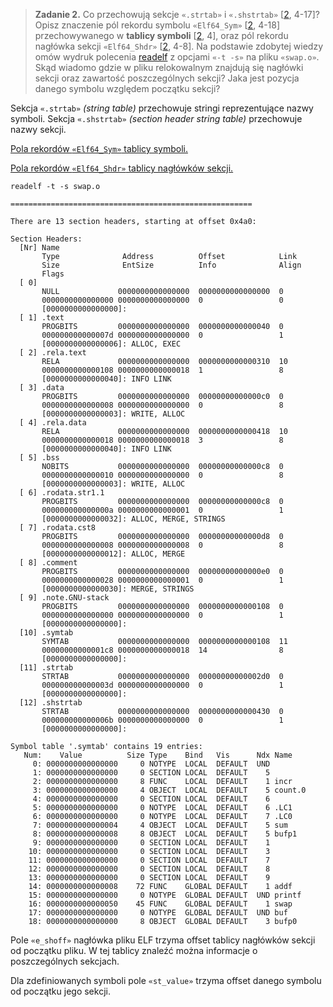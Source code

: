 > **Zadanie 2.** Co przechowują sekcje `«.strtab»` i `«.shstrtab»` [[2](http://www.sco.com/developers/gabi/latest/contents.html), 4-17]? Opisz znaczenie pól rekordu symbolu `«Elf64_Sym»` [[2](http://www.sco.com/developers/gabi/latest/contents.html), 4-18] przechowywanego w **tablicy symboli** [[2](http://www.sco.com/developers/gabi/latest/contents.html), 4], oraz pól rekordu nagłówka sekcji `«Elf64_Shdr»` [[2](http://www.sco.com/developers/gabi/latest/contents.html), 4-8]. Na podstawie zdobytej wiedzy omów wydruk polecenia [readelf](https://sourceware.org/binutils/docs/binutils/readelf.html) z opcjami `«-t -s»` na pliku `«swap.o»`. Skąd wiadomo gdzie w pliku relokowalnym znajdują się nagłówki sekcji oraz zawartość poszczególnych sekcji? Jaka jest pozycja danego symbolu względem początku sekcji?

Sekcja `«.strtab»` *(string table)* przechowuje stringi reprezentujące nazwy symboli. Sekcja `«.shstrtab»` *(section header string table)* przechowuje nazwy sekcji.

[Pola rekordów `«Elf64_Sym»` tablicy symboli.](http://www.sco.com/developers/gabi/latest/ch4.symtab.html)

[Pola rekordów `«Elf64_Shdr»` tablicy nagłówków sekcji.](http://www.sco.com/developers/gabi/latest/ch4.sheader.html)

```
readelf -t -s swap.o

======================================================

There are 13 section headers, starting at offset 0x4a0:

Section Headers:
  [Nr] Name
       Type              Address          Offset            Link
       Size              EntSize          Info              Align
       Flags
  [ 0] 
       NULL             0000000000000000  0000000000000000  0
       0000000000000000 0000000000000000  0                 0
       [0000000000000000]: 
  [ 1] .text
       PROGBITS         0000000000000000  0000000000000040  0
       000000000000007d 0000000000000000  0                 1
       [0000000000000006]: ALLOC, EXEC
  [ 2] .rela.text
       RELA             0000000000000000  0000000000000310  10
       0000000000000108 0000000000000018  1                 8
       [0000000000000040]: INFO LINK
  [ 3] .data
       PROGBITS         0000000000000000  00000000000000c0  0
       0000000000000008 0000000000000000  0                 8
       [0000000000000003]: WRITE, ALLOC
  [ 4] .rela.data
       RELA             0000000000000000  0000000000000418  10
       0000000000000018 0000000000000018  3                 8
       [0000000000000040]: INFO LINK
  [ 5] .bss
       NOBITS           0000000000000000  00000000000000c8  0
       0000000000000010 0000000000000000  0                 8
       [0000000000000003]: WRITE, ALLOC
  [ 6] .rodata.str1.1
       PROGBITS         0000000000000000  00000000000000c8  0
       000000000000000a 0000000000000001  0                 1
       [0000000000000032]: ALLOC, MERGE, STRINGS
  [ 7] .rodata.cst8
       PROGBITS         0000000000000000  00000000000000d8  0
       0000000000000008 0000000000000008  0                 8
       [0000000000000012]: ALLOC, MERGE
  [ 8] .comment
       PROGBITS         0000000000000000  00000000000000e0  0
       0000000000000028 0000000000000001  0                 1
       [0000000000000030]: MERGE, STRINGS
  [ 9] .note.GNU-stack
       PROGBITS         0000000000000000  0000000000000108  0
       0000000000000000 0000000000000000  0                 1
       [0000000000000000]: 
  [10] .symtab
       SYMTAB           0000000000000000  0000000000000108  11
       00000000000001c8 0000000000000018  14                8
       [0000000000000000]: 
  [11] .strtab
       STRTAB           0000000000000000  00000000000002d0  0
       000000000000003d 0000000000000000  0                 1
       [0000000000000000]: 
  [12] .shstrtab
       STRTAB           0000000000000000  0000000000000430  0
       000000000000006b 0000000000000000  0                 1
       [0000000000000000]: 

Symbol table '.symtab' contains 19 entries:
   Num:    Value          Size Type    Bind   Vis      Ndx Name
     0: 0000000000000000     0 NOTYPE  LOCAL  DEFAULT  UND 
     1: 0000000000000000     0 SECTION LOCAL  DEFAULT    5 
     2: 0000000000000000     8 FUNC    LOCAL  DEFAULT    1 incr
     3: 0000000000000000     4 OBJECT  LOCAL  DEFAULT    5 count.0
     4: 0000000000000000     0 SECTION LOCAL  DEFAULT    6 
     5: 0000000000000000     0 NOTYPE  LOCAL  DEFAULT    6 .LC1
     6: 0000000000000000     0 NOTYPE  LOCAL  DEFAULT    7 .LC0
     7: 0000000000000004     4 OBJECT  LOCAL  DEFAULT    5 sum
     8: 0000000000000008     8 OBJECT  LOCAL  DEFAULT    5 bufp1
     9: 0000000000000000     0 SECTION LOCAL  DEFAULT    1 
    10: 0000000000000000     0 SECTION LOCAL  DEFAULT    3 
    11: 0000000000000000     0 SECTION LOCAL  DEFAULT    7 
    12: 0000000000000000     0 SECTION LOCAL  DEFAULT    8 
    13: 0000000000000000     0 SECTION LOCAL  DEFAULT    9 
    14: 0000000000000008    72 FUNC    GLOBAL DEFAULT    1 addf
    15: 0000000000000000     0 NOTYPE  GLOBAL DEFAULT  UND printf
    16: 0000000000000050    45 FUNC    GLOBAL DEFAULT    1 swap
    17: 0000000000000000     0 NOTYPE  GLOBAL DEFAULT  UND buf
    18: 0000000000000000     8 OBJECT  GLOBAL DEFAULT    3 bufp0
```

Pole `«e_shoff»` nagłówka pliku ELF trzyma offset tablicy nagłówków sekcji od początku pliku. W tej tablicy znaleźć można informacje o poszczególnych sekcjach.

Dla zdefiniowanych symboli pole `«st_value»` trzyma offset danego symbolu od początku jego sekcji.